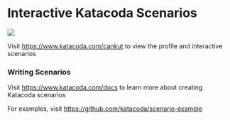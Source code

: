 # Interactive Katacoda Scenarios

[![](http://shields.katacoda.com/katacoda/cankut/count.svg)](https://www.katacoda.com/cankut "Get your profile on Katacoda.com")

Visit https://www.katacoda.com/cankut to view the profile and interactive scenarios

### Writing Scenarios
Visit https://www.katacoda.com/docs to learn more about creating Katacoda scenarios

For examples, visit https://github.com/katacoda/scenario-example
